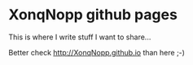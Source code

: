 # XonqNopp github pages

This is where I write stuff I want to share...

Better check http://XonqNopp.github.io than here ;-)

